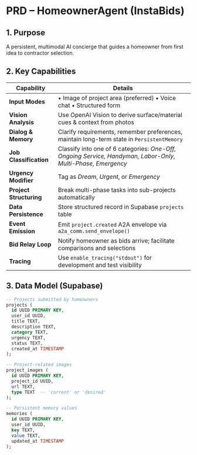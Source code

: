 # PRD – HomeownerAgent (InstaBids)

## 1. Purpose
A persistent, multimodal AI concierge that guides a homeowner from first idea to contractor selection.

## 2. Key Capabilities

| Capability             | Details                                                                 |
|------------------------|-------------------------------------------------------------------------|
| **Input Modes**        | • Image of project area (preferred)  • Voice chat  • Structured form     |
| **Vision Analysis**    | Use OpenAI Vision to derive surface/material cues & context from photos |
| **Dialog & Memory**    | Clarify requirements, remember preferences, maintain long-term state in `PersistentMemory` |
| **Job Classification** | Classify into one of 6 categories: _One-Off, Ongoing Service, Handyman, Labor-Only, Multi-Phase, Emergency_ |
| **Urgency Modifier**   | Tag as _Dream_, _Urgent_, or _Emergency_                                |
| **Project Structuring**| Break multi-phase tasks into sub-projects automatically                |
| **Data Persistence**   | Store structured record in Supabase `projects` table                    |
| **Event Emission**     | Emit `project.created` A2A envelope via `a2a_comm.send_envelope()`      |
| **Bid Relay Loop**     | Notify homeowner as bids arrive; facilitate comparisons and selections  |
| **Tracing**            | Use `enable_tracing("stdout")` for development and test visibility      |

## 3. Data Model (Supabase)

```sql
-- Projects submitted by homeowners
projects (
  id UUID PRIMARY KEY,
  user_id UUID,
  title TEXT,
  description TEXT,
  category TEXT,
  urgency TEXT,
  status TEXT,
  created_at TIMESTAMP
);

-- Project-related images
project_images (
  id UUID PRIMARY KEY,
  project_id UUID,
  url TEXT,
  type TEXT  -- 'current' or 'desired'
);

-- Persistent memory values
memories (
  id UUID PRIMARY KEY,
  user_id UUID,
  key TEXT,
  value TEXT,
  updated_at TIMESTAMP
);
